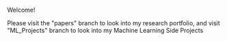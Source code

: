 Welcome!

Please visit the "papers" branch to look into my research portfolio, and visit "ML_Projects" branch to look into my Machine Learning Side Projects
